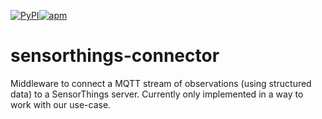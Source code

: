 [![PyPI](https://img.shields.io/pypi/status/Django.svg?maxAge=2592000)]()[![apm](https://img.shields.io/apm/l/vim-mode.svg?maxAge=2592000)]()
# sensorthings-connector
Middleware to connect a MQTT stream of observations (using structured data) to a SensorThings server. Currently only implemented in a way to work with our use-case.
